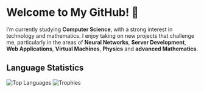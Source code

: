 # Welcome to My GitHub! 👋

I’m currently studying **Computer Science**, with a strong interest in technology and mathematics. I enjoy taking on new projects that challenge me, particularly in the areas of **Neural Networks**, **Server Development**, **Web Applications**, **Virtual Machines**, **Physics** and **advanced Mathematics**.

## Language Statistics 
![Top Languages](https://github-readme-stats.vercel.app/api/top-langs/?username=JakubSchwenkbeck&hide=html,scss&layout=compact&theme=radical)        ![Trophies](https://github-profile-trophy.vercel.app/?username=JakubSchwenkbeck&theme=radical&no-bg=true&row=1&column=2&titles=Commit,MultiLanguage,Stars)
